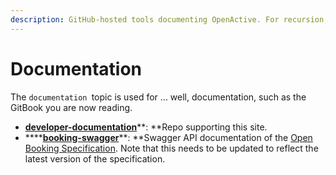 ```yaml
---
description: GitHub-hosted tools documenting OpenActive. For recursion, see recursion. :-).
---
```


# Documentation

The `documentation `topic is used for ... well, documentation, such as the GitBook you are now reading.

* [**developer-documentation**](https://github.com/openactive/developer-documentation)**: **Repo supporting this site.
* ****[**booking-swagger**](https://github.com/openactive/booking-swagger)**: **Swagger API documentation of the [Open Booking Specification](https://www.openactive.io/open-booking-api/EditorsDraft/). Note that this needs to be updated to reflect the latest version of the specification.
